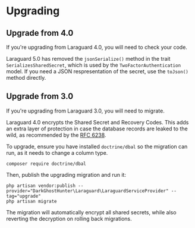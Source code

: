 # Upgrading

## Upgrade from 4.0

If you're upgrading from Laraguard 4.0, you will need to check your code.

Laraguard 5.0 has removed the `jsonSerialize()` method in the trait `SerializesSharedSecret`, which is used by the `TwoFactorAuthentication` model. If you need a JSON respresentation of the secret, use the `toJson()` method directly.

## Upgrade from 3.0

If you're upgrading from Laraguard 3.0, you will need to migrate.

Laraguard 4.0 encrypts the Shared Secret and Recovery Codes. This adds an extra layer of protection in case the database records are leaked to the wild, as recommended by the [RFC 6238](https://datatracker.ietf.org/doc/html/rfc6238).

To upgrade, ensure you have installed `doctrine/dbal` so the migration can run, as it needs to change a column type.

    composer require doctrine/dbal

Then, publish the upgrading migration and run it:

    php artisan vendor:publish --provider="DarkGhostHunter\Laraguard\LaraguardServiceProvider" --tag="upgrade"
    php artisan migrate

The migration will automatically encrypt all shared secrets, while also reverting the decryption on rolling back migrations.
